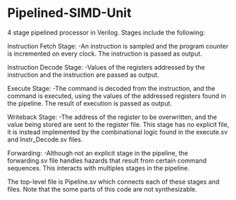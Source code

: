 # Pipelined-SIMD-Unit
4 stage pipelined processor in Verilog. Stages include the following:

Instruction Fetch Stage:
  -An instruction is sampled and the program counter is incremented on every clock. The instruction is passed as output.

Instruction Decode Stage:
  -Values of the registers addressed by the instruction and the instruction are passed as output.

Execute Stage:
  -The command is decoded from the instruction, and the command is executed, using the values of the addressed registers found    in the pipeline. The result of execution is passed as output.

Writeback Stage:
  -The address of the register to be overwritten, and the value being stored are sent to the register file. This stage has no   explicit file, it is instead implemented by the combinational logic found in the execute.sv and Instr_Decode.sv files.
  
Forwarding:
  -Although not an explicit stage in the pipeline, the forwarding.sv file handles hazards that result from certain command        sequences. This interacts with multiples stages in the pipeline.
  
The top-level file is Pipeline.sv which connects each of these stages and files. Note that the some parts of this code are not synthesizable. 
